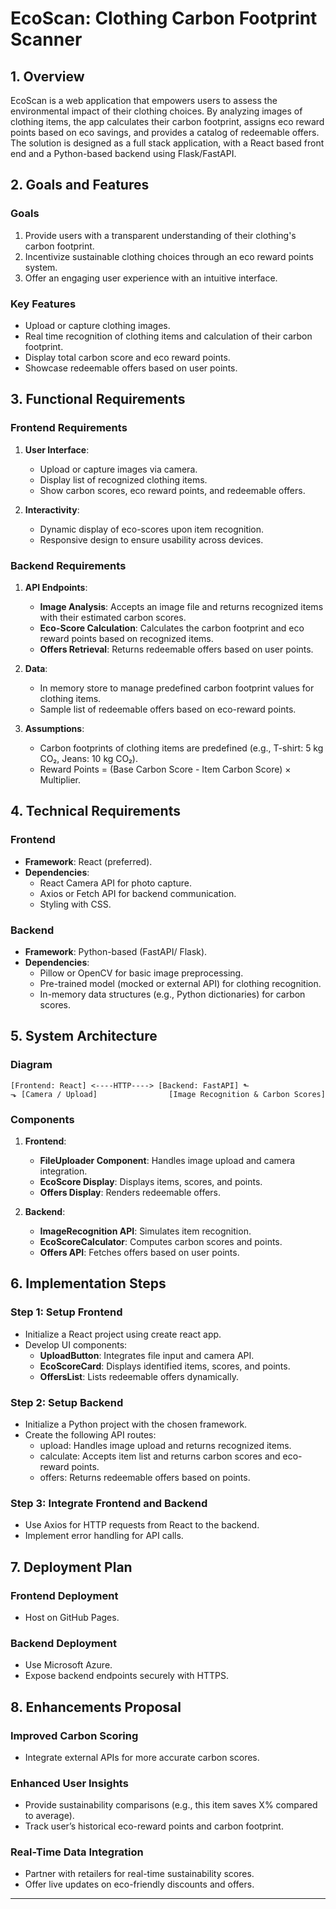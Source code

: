 


# **EcoScan: Clothing Carbon Footprint Scanner**

## **1. Overview**

EcoScan is a web application that empowers users to assess the environmental impact of their clothing choices. By analyzing images of clothing items, the app calculates their carbon footprint, assigns eco reward points based on eco savings, and provides a catalog of redeemable offers.  The solution is designed as a full stack application, with a React based front end and a Python-based backend using Flask/FastAPI.


## **2. Goals and Features**

### **Goals**

1.  Provide users with a transparent understanding of their clothing's carbon footprint.
2.  Incentivize sustainable clothing choices through an eco reward points system.
3.  Offer an engaging user experience with an intuitive interface.

### **Key Features**

-   Upload or capture clothing images.
-   Real time recognition of clothing items and calculation of their carbon footprint.
-   Display total carbon score and eco reward points.
-   Showcase redeemable offers based on user points.


## **3. Functional Requirements**

### **Frontend Requirements**

1.  **User Interface**:
    
    -   Upload or capture images via camera.
    -   Display list of recognized clothing items.
    -   Show carbon scores, eco reward points, and redeemable offers.
2.  **Interactivity**:
    
    -   Dynamic display of eco-scores upon item recognition.
    -   Responsive design to ensure usability across devices.


### **Backend Requirements**

1.  **API Endpoints**:
    
    -   **Image Analysis**: Accepts an image file and returns recognized items with their      	estimated carbon scores.
    -   **Eco-Score Calculation**: Calculates the carbon footprint and eco reward points based on recognized items.
    -   **Offers Retrieval**: Returns redeemable offers based on user points.
2.  **Data**:
    
    -   In memory store to manage predefined carbon footprint values for clothing items.
    -   Sample list of redeemable offers based on eco-reward points.
3.  **Assumptions**:
    
    -   Carbon footprints of clothing items are predefined (e.g., T-shirt: 5 kg CO₂, 
         Jeans: 10 kg CO₂).
    -   Reward Points = (Base Carbon Score - Item Carbon Score) × Multiplier.


## **4. Technical Requirements**

### **Frontend**

-   **Framework**: React (preferred).
-   **Dependencies**:
    -   React Camera API for photo capture.
    -   Axios or Fetch API for backend communication.
    -   Styling with CSS.

### **Backend**

-   **Framework**: Python-based (FastAPI/ Flask).
-   **Dependencies**:
    -   Pillow or OpenCV for basic image preprocessing.
    -   Pre-trained model (mocked or external API) for clothing recognition.
    -   In-memory data structures (e.g., Python dictionaries) for carbon scores.

## **5. System Architecture**

### **Diagram**

`[Frontend: React] <----HTTP----> [Backend: FastAPI]
      ⬑                                        ⬎
   [Camera / Upload]                [Image Recognition & Carbon Scores]` 

### **Components**

1.  **Frontend**:
    
    -   **FileUploader Component**: Handles image upload and camera integration.
    -   **EcoScore Display**: Displays items, scores, and points.
    -   **Offers Display**: Renders redeemable offers.
2.  **Backend**:
    
    -   **ImageRecognition API**: Simulates item recognition.
    -   **EcoScoreCalculator**: Computes carbon scores and points.
    -   **Offers API**: Fetches offers based on user points.

## **6. Implementation Steps**

### **Step 1**: Setup Frontend

-   Initialize a React project using create react app.
-   Develop UI components:
    -   **UploadButton**: Integrates file input and camera API.
    -   **EcoScoreCard**: Displays identified items, scores, and points.
    -   **OffersList**: Lists redeemable offers dynamically.

### **Step 2**: Setup Backend

-   Initialize a Python project with the chosen framework.
-   Create the following API routes:
    -   upload: Handles image upload and returns recognized items.
    -   calculate: Accepts item list and returns carbon scores and eco-reward points.
    -   offers: Returns redeemable offers based on points.

### **Step 3**: Integrate Frontend and Backend

-   Use Axios for HTTP requests from React to the backend.
-   Implement error handling for API calls.

## **7. Deployment Plan**

### **Frontend Deployment**

-   Host on GitHub Pages.

### **Backend Deployment**

-   Use Microsoft Azure.
-   Expose backend endpoints securely with HTTPS.

## **8. Enhancements Proposal**

### **Improved Carbon Scoring**

-   Integrate external APIs for more accurate carbon scores.

### **Enhanced User Insights**

-   Provide sustainability comparisons (e.g., this item saves X% compared to average).
-   Track user’s historical eco-reward points and carbon footprint.

### **Real-Time Data Integration**

-   Partner with retailers for real-time sustainability scores.
-   Offer live updates on eco-friendly discounts and offers.

----------